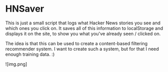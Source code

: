 # HNSaver

This is just a small script that logs what Hacker News stories you see and which
ones you click on. It saves all of this information to localStorage and displays
it on the site, to show you what you've already seen / clicked on.

The idea is that this can be used to create a content-based filtering
recommender system. I want to create such a system, but for that I need enough
training data. :)

![img.png]
